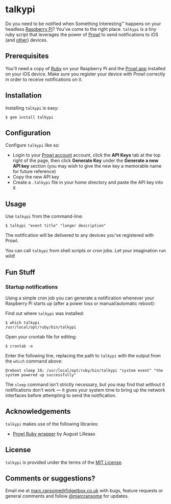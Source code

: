 # talkypi
Do you need to be notified when Something Interesting&trade; happens on your headless [Raspberry Pi](http://www.raspberrypi.org)?  You've come to the right place.  `talkypi` is a tiny ruby script that leverages the power of [Prowl](http://www.prowlapp.com) to send notifications to iOS (and [other](http://www.prowlapp.com/apps.php)) devices.

## Prerequisites
You'll need a copy of [Ruby](http://www.ruby-lang.org) on your Raspberry Pi and the [Prowl app](http://click.linksynergy.com/fs-bin/click?id=tspFh8jh3l4&subid=&offerid=146261.1&type=10&tmpid=3909&RD_PARM1=http%3A%2F%2Fitunes.apple.com%2Fus%2Fapp%2Fprowl-growl-client%2Fid320876271%3Fmt%3D8%2526uo%3D4) installed on your iOS device.  Make sure you register your device with Prowl correctly in order to receive notifications on it.

## Installation

Installing `talkypi` is easy:

```
$ gem install talkypi
```

## Configuration

Configure `talkypi` like so:

* Login to your [Prowl account](http://www.prowlapp.com) account, click the **API Keys** tab at the top right of the page, then click **Generate Key** under the **Generate a new API key** section (you may wish to give the new key a memorable name for future reference)
* Copy the new API key 
* Create a `.talkypi` file in your home directory and paste the API key into it

## Usage
Use `talkypi` from the command-line:

```
$ talkypi "event title" "longer description"
```

The notification will be delivered to any devices you've registered with Prowl.

You can call `talkypi` from shell scripts or cron jobs.  Let your imagination run wild!

## Fun Stuff

### Startup notifications
Using a simple cron job you can generate a notification whenever your Raspberry Pi starts up (after a power loss or manual/automatic reboot):

Find out where `talkypi` was installed:

```
$ which talkypi
/usr/local/opt/ruby/bin/talkypi
```

Open your crontab file for editing:

```shell
$ crontab -e
```

Enter the following line, replacing the path to `talkypi` with the output from the `which` command above:
```
@reboot sleep 10; /usr/local/opt/ruby/bin/talkypi "system event" "the system powered up successfully"
```

The `sleep` command isn't strictly necessary, but you may find that without it notifications don't work &mdash; it gives your system time to bring up the network interfaces before attempting to send the notification.

## Acknowledgements
`talkypi` makes use of the following libraries:
* [Prowl Ruby wrapper](https://github.com/augustl/ruby-prowl) by August Lilleaas

## License
`talkypi` is provided under the terms of the [MIT License](http://opensource.org/licenses/mit-license.php).

## Comments or suggestions?
Email me at [marc.ransome@fidgetbox.co.uk](mailto://marc.ransome@fidgetbox.co.uk) with bugs, feature requests or general comments and follow [@marcransome](http://www.twitter.com/marcransome) for updates.
